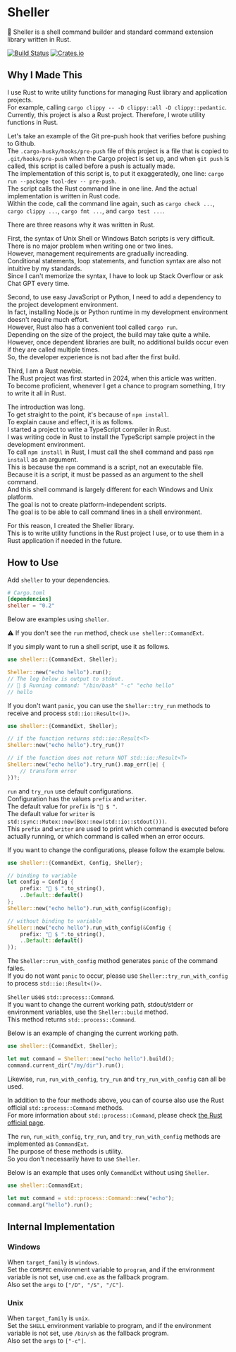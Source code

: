 # Sheller

🐚 Sheller is a shell command builder and standard command extension library written in Rust.  

[![Build Status][actions-badge]][actions-url]
[![Crates.io][crates-badge]][crates-url]

[actions-badge]: https://github.com/oneofthezombies/sheller/workflows/CI/badge.svg
[actions-url]: https://github.com/oneofthezombies/sheller/actions?query=workflow?CI+branch=main
[crates-badge]: https://img.shields.io/crates/v/sheller.svg
[crates-url]: https://crates.io/crates/sheller

## Why I Made This

I use Rust to write utility functions for managing Rust library and application projects.  
For example, calling `cargo clippy -- -D clippy::all -D clippy::pedantic`.  
Currently, this project is also a Rust project. Therefore, I wrote utility functions in Rust.  

Let's take an example of the Git pre-push hook that verifies before pushing to Github.  
The `.cargo-husky/hooks/pre-push` file of this project is a file that is copied to `.git/hooks/pre-push` when the Cargo project is set up, and when `git push` is called, this script is called before a push is actually made.  
The implementation of this script is, to put it exaggeratedly, one line: `cargo run --package tool-dev -- pre-push`.  
The script calls the Rust command line in one line. And the actual implementation is written in Rust code.  
Within the code, call the command line again, such as `cargo check ...`, `cargo clippy ...`, `cargo fmt ...`, and `cargo test ...`.  

There are three reasons why it was written in Rust.  

First, the syntax of Unix Shell or Windows Batch scripts is very difficult.  
There is no major problem when writing one or two lines.  
However, management requirements are gradually increading.  
Conditional statements, loop statements, and function syntax are also not intuitive by my standards.  
Since I can't memorize the syntax, I have to look up Stack Overflow or ask Chat GPT every time.  

Second, to use easy JavaScript or Python, I need to add a dependency to the project development environment.  
In fact, installing Node.js or Python runtime in my development environment doesn't require much effort.  
However, Rust also has a convenient tool called `cargo run`.  
Depending on the size of the project, the build may take quite a while.  
However, once dependent libraries are built, no additional builds occur even if they are called multiple times.  
So, the developer experience is not bad after the first build.  

Third, I am a Rust newbie.  
The Rust project was first started in 2024, when this article was written.  
To become proficient, whenever I get a chance to program something, I try to write it all in Rust.  

The introduction was long.  
To get straight to the point, it's because of `npm install`.  
To explain cause and effect, it is as follows.  
I started a project to write a TypeScript compiler in Rust.  
I was writing code in Rust to install the TypeScript sample project in the development environment.  
To call `npm install` in Rust, I must call the shell command and pass `npm install` as an argument.  
This is because the `npm` command is a script, not an executable file.  
Because it is a script, it must be passed as an argument to the shell command.  
And this shell command is largely different for each Windows and Unix platform.  
The goal is not to create platform-independent scripts.  
The goal is to be able to call command lines in a shell environment.  

For this reason, I created the Sheller library.  
This is to write utility functions in the Rust project I use, or to use them in a Rust application if needed in the future.  

## How to Use

Add `sheller` to your dependencies.

```toml
# Cargo.toml
[dependencies]
sheller = "0.2"
```

Below are examples using `sheller`.  

⚠️ If you don't see the `run` method, check `use sheller::CommandExt`.  

If you simply want to run a shell script, use it as follows.  

```rust
use sheller::{CommandExt, Sheller};

Sheller::new("echo hello").run();
// The log below is output to stdout.
// 🐚 $ Running command: "/bin/bash" "-c" "echo hello"
// hello
```

If you don't want `panic`, you can use the `Sheller::try_run` methods to receive and process `std::io::Result<()>`.  

```rust
use sheller::{CommandExt, Sheller};

// if the function returns std::io::Result<T>
Sheller::new("echo hello").try_run()?

// if the function does not return NOT std::io::Result<T>
Sheller::new("echo hello").try_run().map_err(|e| {
    // transform error
})?;
```

`run` and `try_run` use default configurations.  
Configuration has the values `prefix` and `writer`.  
The default value for `prefix` is `"🐚 $ "`.  
The default value for `writer` is `std::sync::Mutex::new(Box::new(std::io::stdout()))`.  
This `prefix` and `writer` are used to print which command is executed before actually running, or which command is called when an error occurs.  

If you want to change the configurations, please follow the example below.  

```rust
use sheller::{CommandExt, Config, Sheller};

// binding to variable 
let config = Config {
    prefix: "🦀 $ ".to_string(),
    ..Default::default()
};
Sheller::new("echo hello").run_with_config(&config);

// without binding to variable
Sheller::new("echo hello").run_with_config(&Config {
    prefix: "🦀 $ ".to_string(),
    ..Default::default()
});
```

The `Sheller::run_with_config` method generates `panic` of the command failes.  
If you do not want `panic` to occur, please use `Sheller::try_run_with_config` to process `std::io::Result<()>`.  

`Sheller` uses `std::process::Command`.  
If you want to change the current working path, stdout/stderr or environment variables, use the `Sheller::build` method.  
This method returns `std::process::Command`.  

Below is an example of changing the current working path.  

```rust
use sheller::{CommandExt, Sheller};

let mut command = Sheller::new("echo hello").build();
command.current_dir("/my/dir").run();
```

Likewise, `run`, `run_with_config`, `try_run` and `try_run_with_config` can all be used.  

In addition to the four methods above, you can of course also use the Rust official `std::process::Command` methods.  
For more information about `std::process::Command`, please check [the Rust official page](https://doc.rust-lang.org/std/process/struct.Command.html).  

The `run`, `run_with_config`, `try_run`, and `try_run_with_config` methods are implemented as `CommandExt`.  
The purpose of these methods is utility.  
So you don't necessarily have to use `Sheller`.  

Below is an example that uses only `CommandExt` without using `Sheller`.  

```rust
use sheller::CommandExt;

let mut command = std::process::Command::new("echo");
command.arg("hello").run();
```

## Internal Implementation

### Windows  

When `target_family` is `windows`.  
Set the `COMSPEC` environment variable to `program`, and if the environment variable is not set, use `cmd.exe` as the fallback program.  
Also set the `args` to `["/D", "/S", "/C"]`.  

### Unix

When `target_family` is `unix`.  
Set the `SHELL` environment variable to program, and if the environment variable is not set, use `/bin/sh` as the fallback program.  
Also set the `args` to `["-c"]`.
